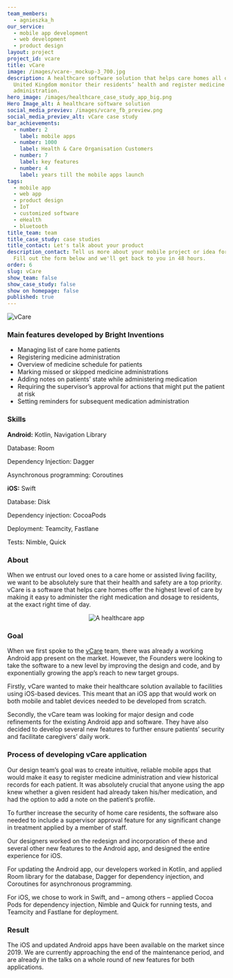 ```yaml
---
team_members:
  - agnieszka_h
our_service:
  - mobile app development
  - web development
  - product design
layout: project
project_id: vcare
title: vCare
image: /images/vcare-_mockup-3_700.jpg
description: A healthcare software solution that helps care homes all over the
  United Kingdom monitor their residents’ health and register medicine
  administration.
hero_image: /images/healthcare_case_study_app_big.png
Hero Image_alt: A healthcare software solution
social_media_previev: /images/vcare_fb_preview.png
social_media_previev_alt: vCare case study
bar_achievements:
  - number: 2
    label: mobile apps
  - number: 1000
    label: Health & Care Organisation Customers
  - number: 7
    label: key features
  - number: 4
    label: years till the mobile apps launch
tags:
  - mobile app
  - web app
  - product design
  - IoT
  - customized software
  - eHealth
  - bluetooth
title_team: team
title_case_study: case studies
title_contact: Let's talk about your product
description_contact: Tell us more about your mobile project or idea for an app.
  Fill out the form below and we'll get back to you in 48 hours.
order: 6
slug: vCare
show_team: false
show_case_study: false
show on homepage: false
published: true
---
```

<div class="image"><img src="/images/vcare.png" alt="vCare" title="vCare"  /> </div>

### Main features developed by Bright Inventions

* Managing list of care home patients 
* Registering medicine administration
* Overview of medicine schedule for patients
* Marking missed or skipped medicine administrations
* Adding notes on patients’ state while administering medication
* Requiring the supervisor’s approval for actions that might put the patient at risk
* Setting reminders for subsequent medication administration

### Skills

**Android:** Kotlin, Navigation Library

Database: Room

Dependency Injection: Dagger

Asynchronous programming: Coroutines

**iOS:** Swift

Database: Disk

Dependency injection: CocoaPods

Deployment: Teamcity, Fastlane

Tests: Nimble, Quick

### About

When we entrust our loved ones to a care home or assisted living facility, we want to be absolutely sure that their health and safety are a top priority. vCare is a software that helps care homes offer the highest level of care by making it easy to administer the right medication and dosage to residents, at the exact right time of day.

<center>

![A healthcare app](/images/vcare_app.png)

</center>

### Goal

When we first spoke to the [vCare](https://www.vcaresystems.co.uk) team, there was already a working Android app present on the market. However, the Founders were looking to take the software to a new level by improving the design and code, and by exponentially growing the app’s reach to new target groups.

Firstly, vCare wanted to make their healthcare solution available to facilities using iOS-based devices. This meant that an iOS app that would work on both mobile and tablet devices needed to be developed from scratch.

Secondly, the vCare team was looking for major design and code refinements for the existing Android app and software. They have also decided to develop several new features to further ensure patients’ security and facilitate caregivers’ daily work.

### Process of developing vCare application

Our design team’s goal was to create intuitive, reliable mobile apps that would make it easy to register medicine administration and view historical records for each patient. It was absolutely crucial that anyone using the app knew whether a given resident had already taken his/her medication, and had the option to add a note on the patient’s profile.

To further increase the security of home care residents, the software also needed to include a supervisor approval feature for any significant change in treatment applied by a member of staff.

Our designers worked on the redesign and incorporation of these and several other new features to the Android app, and designed the entire experience for iOS.

For updating the Android app, our developers worked in Kotlin, and applied Room library for the database, Dagger for dependency injection, and Coroutines for asynchronous programming.

For iOS, we chose to work in Swift, and – among others – applied Cocoa Pods for dependency injection, Nimble and Quick for running tests, and Teamcity and Fastlane for deployment.

### Result

The iOS and updated Android apps have been available on the market since 2019. We are currently approaching the end of the maintenance period, and are already in the talks on a whole round of new features for both applications.